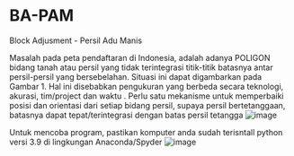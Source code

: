 # BA-PAM

Block Adjusment - Persil Adu Manis

Masalah pada peta pendaftaran di Indonesia, adalah adanya POLIGON bidang tanah atau persil yang tidak terintegrasi titik-titik batasnya antar persil-persil yang bersebelahan.
Situasi ini dapat digambarkan pada  Gambar 1.
Hal ini disebabkan pengukuran yang berbeda secara teknologi, akurasi, tim/project dan waktu .
Perlu satu mekanisme untuk memperbaiki posisi dan orientasi dari setiap bidang persil, supaya persil bertetanggaan, batasnya dapat tepat/terintegrasi dengan batas persil tetangga
![image](https://user-images.githubusercontent.com/38747409/154419334-9cfe8f0a-4439-4b45-acae-ed56107e5410.png)

Untuk mencoba program, pastikan komputer anda sudah terisntall python versi 3.9 di lingkungan Anaconda/Spyder 
![image](https://user-images.githubusercontent.com/38747409/156665953-54417044-6846-48ed-80f2-06b6cfb67882.png)
